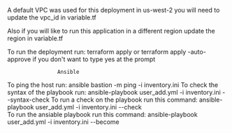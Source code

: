 
A default VPC was used for this deployment in us-west-2
you will need to update the vpc_id in variable.tf

Also if you will like to run this application in a different region
update the region in variable.tf

To run the deployment run:
terraform apply or 
terraform apply -auto-approve if you don't want to type yes at the prompt

                    Ansible
To ping the host run:
ansible bastion -m ping -i  inventory.ini
To check the syntax of the playbook run:
ansible-playbook user_add.yml -i inventory.ini --syntax-check
To run a check on the playbook run this command:
ansible-playbook user_add.yml -i inventory.ini --check                    
To run the ansiable playbook run this command:
ansible-playbook user_add.yml -i inventory.ini --become
